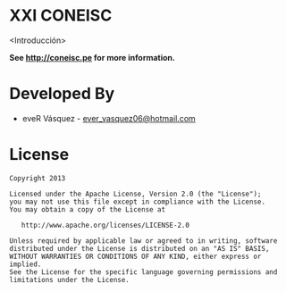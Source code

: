 XXI CONEISC
=================

<Introducción>

**See http://coneisc.pe for more information.**


Developed By
============

* eveR Vásquez - <ever_vasquez06@hotmail.com>



License
=======

    Copyright 2013 

    Licensed under the Apache License, Version 2.0 (the "License");
    you may not use this file except in compliance with the License.
    You may obtain a copy of the License at

       http://www.apache.org/licenses/LICENSE-2.0

    Unless required by applicable law or agreed to in writing, software
    distributed under the License is distributed on an "AS IS" BASIS,
    WITHOUT WARRANTIES OR CONDITIONS OF ANY KIND, either express or implied.
    See the License for the specific language governing permissions and
    limitations under the License.


